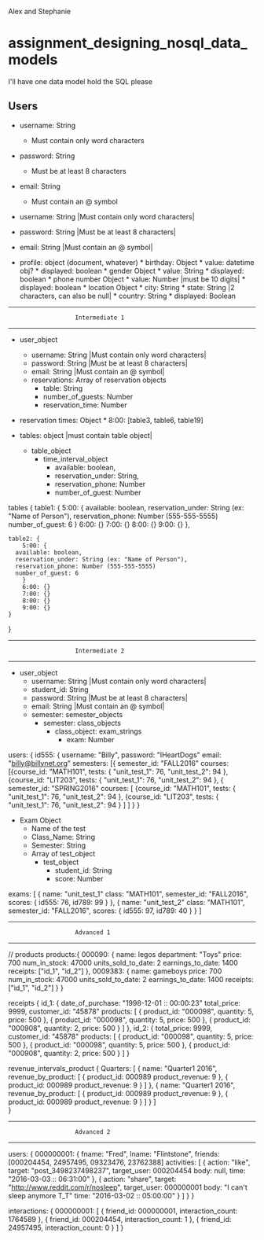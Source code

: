 Alex and Stephanie

# assignment_designing_nosql_data_models
I'll have one data model hold the SQL please

## Users

* username: String
    * Must contain only word characters
* password: String
    * Must be at least 8 characters
* email: String
    * Must contain an @ symbol




* username: String |Must contain only word characters|
* password: String |Must be at least 8 characters|
* email: String |Must contain an @ symbol|
* profile: object (document, whatever)
		* birthday: Object
				* value: datetime obj?
				* displayed: boolean
		* gender Object
				* value: String
				* displayed: boolean
		* phone number Object
				* value: Number |must be 10 digits|
				* displayed: boolean
		* location Object
				* city: String
				* state: String |2 characters, can also be null|
				* country: String
				* displayed: Boolean



-------------------------------------------------------------
                       Intermediate 1
-------------------------------------------------------------

* user_object
  * username: String |Must contain only word characters|
  * password: String |Must be at least 8 characters|
  * email: String |Must contain an @ symbol|
  * reservations: Array of reservation objects
    * table: String
    * number_of_guests: Number
    * reservation_time: Number

* reservation times: Object
		* 8:00: [table3, table6, table19]

* tables: object |must contain table object|
  * table_object
    * time_interval_object
      * available: boolean,
      * reservation_under: String,
      * reservation_phone: Number
      * number_of_guest: Number

tables {
	table1: {
		  5:00: {
  			available: boolean,
  			reservation_under: String (ex: "Name of Person"),
  			reservation_phone: Number (555-555-5555)
  			number_of_guest: 6
      }
		6:00: {}
		7:00: {}
		8:00: {}
		9:00: {}
	},

	table2: {
		5:00: {
      available: boolean,
      reservation_under: String (ex: "Name of Person"),
      reservation_phone: Number (555-555-5555)
      number_of_guest: 6
		}
		6:00: {}
		7:00: {}
		8:00: {}
		9:00: {}
	}
}


-------------------------------------------------------------
                       Intermediate 2
-------------------------------------------------------------


* user_object
  * username: String |Must contain only word characters|
  * student_id: String
  * password: String |Must be at least 8 characters|
  * email: String |Must contain an @ symbol|
  * semester: semester_objects
    * semester: class_objects
      * class_object: exam_strings
        * exam: Number

users: {
	id555: {
		username: "Billy",
		password: "IHeartDogs"
		email: "billy@billynet.org"
		semesters: [{ semester_id: "FALL2016"
								  courses: [{course_id: "MATH101",
									 tests: {
									 	"unit_test_1": 76,
										"unit_test_2": 94
									},
									{course_id: "LIT203",
									 tests: {
									 	"unit_test_1": 76,
										"unit_test_2": 94
									 },
								{ semester_id: "SPRING2016"
								  courses: [
								  {course_id: "MATH101",
									 tests: {
									 	"unit_test_1": 76,
										"unit_test_2": 94
									},
									{course_id: "LIT203",
									 tests: {
									 	"unit_test_1": 76,
										"unit_test_2": 94
									 }
							    ]
		]
		}
	}

* Exam Object
  * Name of the test
  * Class_Name: String
  * Semester: String
  * Array of test_object
    * test_object
      * student_id: String
      * score: Number

exams: [
	{ name: "unit_test_1"
		class: "MATH101",
		semester_id: "FALL2016",
		scores: {
			id555: 76,
			id789: 99
		}
	},
	{ name: "unit_test_2"
		class: "MATH101",
		semester_id: "FALL2016",
		scores: {
			id555: 97,
			id789: 40
		}
	}
]



-------------------------------------------------------------
                       Advanced 1
-------------------------------------------------------------

// products
products:{
  000090: {
    name: legos
    department: "Toys"
		price: 700
		num_in_stock: 47000
    units_sold_to_date: 2
		earnings_to_date: 1400
    receipts: ["id_1", "id_2"]
	},
  0009383: {
    name: gameboys
		price: 700
		num_in_stock: 47000
    units_sold_to_date: 2
		earnings_to_date: 1400
    receipts: ["id_1", "id_2"]
	}
}

receipts {
  id_1: {
    date_of_purchase: "1998-12-01 :: 00:00:23"
    total_price: 9999,
    customer_id: "45878"
    products: [
      { product_id: "000098", quantity: 5, price: 500 },
      { product_id: "000098", quantity: 5, price: 500 },
      { product_id: "000908", quantity: 2, price: 500 }
  ]
  },
  id_2: {
    total_price: 9999,
    customer_id: "45878"
    products: [
      { product_id: "000098", quantity: 5, price: 500 },
      { product_id: "000098", quantity: 5, price: 500 },
      { product_id: "000908", quantity: 2, price: 500 }
  ]
}

revenue_intervals_product {
  Quarters: [
    {
      name: "Quarter1 2016",
      revenue_by_product: [
        {
            product_id: 000989
            product_revenue: 9
        },
        {
            product_id: 000989
            product_revenue: 9
        }
      ]
    },
    {
      name: "Quarter1 2016",
      revenue_by_product: [
        {
            product_id: 000989
            product_revenue: 9
        },
        {
            product_id: 000989
            product_revenue: 9
        }
      ]
    }
  ]  
}

-------------------------------------------------------------
                       Advanced 2
-------------------------------------------------------------

users: {
	000000001: {
		fname: "Fred",
		lname: "Flintstone",
		friends: [000204454, 24957495, 09323476, 23762388]
		activities: [
			{
				action: "like",
				target: "post_3498237498237",
				target_user: 000204454
				body: null,
				time: "2016-03-03 :: 06:31:00"
			},
			{
				action: "share",
				target: "http://www.reddit.com/r/nosleep",
				target_user: 000000001
				body: "I can't sleep anymore T_T"
				time: "2016-03-02 :: 05:00:00"
			}
		]
	}
}

interactions: {
	000000001: [
		{
			friend_id: 000000001,
			interaction_count: 1764589
		},
		{
			friend_id: 000204454,
			interaction_count: 1
		},
		{
			friend_id: 24957495,
			interaction_count: 0
		}
	]
}